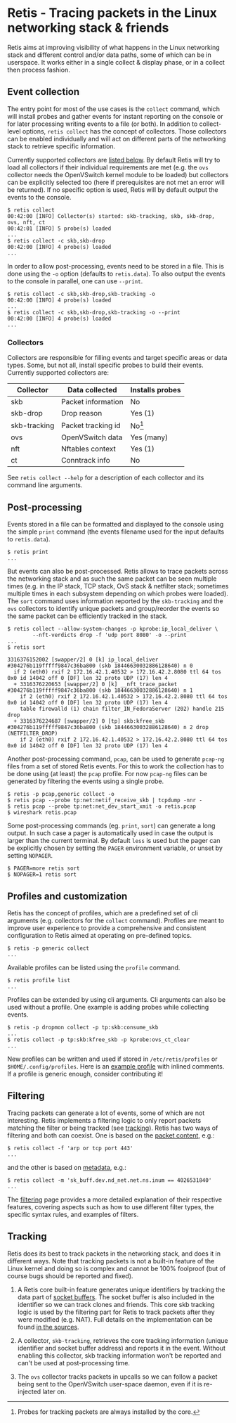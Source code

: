 # Retis - Tracing packets in the Linux networking stack & friends

Retis aims at improving visibility of what happens in the Linux networking stack
and different control and/or data paths, some of which can be in userspace. It
works either in a single collect & display phase, or in a collect then process
fashion.

## Event collection

The entry point for most of the use cases is the `collect` command, which will
install probes and gather events for instant reporting on the console or for
later processing writing events to a file (or both). In addition to
collect-level options, `retis collect` has the concept of collectors. Those
collectors can be enabled individually and will act on different parts of the
networking stack to retrieve specific information.

Currently supported collectors are [listed below](#collectors). By default Retis
will try to load all collectors if their individual requirements are met (e.g.
the `ovs` collector needs the OpenVSwitch kernel module to be loaded) but
collectors can be explicitly selected too (here if prerequisites are not met an
error will be returned). If no specific option is used, Retis will by default
output the events to the console.

```none
$ retis collect
00:42:00 [INFO] Collector(s) started: skb-tracking, skb, skb-drop, ovs, nft, ct
00:42:01 [INFO] 5 probe(s) loaded
...
$ retis collect -c skb,skb-drop
00:42:00 [INFO] 4 probe(s) loaded
...
```

In order to allow post-processing, events need to be stored in a file. This is
done using the `-o` option (defaults to `retis.data`). To also output the events
to the console in parallel, one can use `--print`.

```none
$ retis collect -c skb,skb-drop,skb-tracking -o
00:42:00 [INFO] 4 probe(s) loaded
...
$ retis collect -c skb,skb-drop,skb-tracking -o --print
00:42:00 [INFO] 4 probe(s) loaded
...
```

### Collectors

Collectors are responsible for filling events and target specific areas or data
types. Some, but not all, install specific probes to build their events.
Currently supported collectors are:

| Collector    | Data collected      | Installs probes |
| ------------ | ------------------- | --------------- |
| skb          | Packet information  | No              |
| skb-drop     | Drop reason         | Yes (1)         |
| skb-tracking | Packet tracking id  | No[^1]          |
| ovs          | OpenVSwitch data    | Yes (many)      |
| nft          | Nftables context    | Yes (1)         |
| ct           | Conntrack info      | No              |

See `retis collect --help` for a description of each collector and its command
line arguments.

[^1]: Probes for tracking packets are always installed by the core.

## Post-processing

Events stored in a file can be formatted and displayed to the console using the
simple `print` command (the events filename used for the input defaults to
`retis.data`).

```none
$ retis print
...
```

But events can also be post-processed. Retis allows to trace packets across the
networking stack and as such the same packet can be seen multiple times (e.g. in
the IP stack, TCP stack, OvS stack & netfilter stack; sometimes multiple times
in each subsystem depending on which probes were loaded). The `sort` command
uses information reported by the `skb-tracking` and the `ovs` collectors to
identify unique packets and group/reorder the events so the same packet can be
efficiently tracked in the stack.

```none
$ retis collect --allow-system-changes -p kprobe:ip_local_deliver \
        --nft-verdicts drop -f 'udp port 8080' -o --print
...
$ retis sort

3316376152002 [swapper/2] 0 [k] ip_local_deliver #304276b119fffff9847c36ba800 (skb 18446630032886128640) n 0
  if 2 (eth0) rxif 2 172.16.42.1.40532 > 172.16.42.2.8080 ttl 64 tos 0x0 id 14042 off 0 [DF] len 32 proto UDP (17) len 4
  + 3316376220653 [swapper/2] 0 [k] __nft_trace_packet #304276b119fffff9847c36ba800 (skb 18446630032886128640) n 1
    if 2 (eth0) rxif 2 172.16.42.1.40532 > 172.16.42.2.8080 ttl 64 tos 0x0 id 14042 off 0 [DF] len 32 proto UDP (17) len 4
    table firewalld (1) chain filter_IN_FedoraServer (202) handle 215 drop
  + 3316376224687 [swapper/2] 0 [tp] skb:kfree_skb #304276b119fffff9847c36ba800 (skb 18446630032886128640) n 2 drop (NETFILTER_DROP)
    if 2 (eth0) rxif 2 172.16.42.1.40532 > 172.16.42.2.8080 ttl 64 tos 0x0 id 14042 off 0 [DF] len 32 proto UDP (17) len 4
```

Another post-processing command, `pcap`, can be used to generate `pcap-ng` files
from a set of stored Retis events. For this to work the collection has to be
done using (at least) the `pcap` profile. For now `pcap-ng` files can be
generated by filtering the events using a single probe.

```none
$ retis -p pcap,generic collect -o
$ retis pcap --probe tp:net:netif_receive_skb | tcpdump -nnr -
$ retis pcap --probe tp:net:net_dev_start_xmit -o retis.pcap
$ wireshark retis.pcap
```

Some post-processing commands (eg. `print`, `sort`) can generate a long output.
In such case a pager is automatically used in case the output is larger than the
current terminal. By default `less` is used but the pager can be explicitly
chosen by setting the `PAGER` environment variable, or unset by setting
`NOPAGER`.

```none
$ PAGER=more retis sort
$ NOPAGER=1 retis sort
```

## Profiles and customization

Retis has the concept of profiles, which are a predefined set of cli arguments
(e.g. collectors for the `collect` command). Profiles are meant to improve user
experience to provide a comprehensive and consistent configuration to Retis
aimed at operating on pre-defined topics.

```none
$ retis -p generic collect
...
```

Available profiles can be listed using the `profile` command.

```none
$ retis profile list
...
```

Profiles can be extended by using cli arguments. Cli arguments can also be used
without a profile. One example is adding probes while collecting events.

```none
$ retis -p dropmon collect -p tp:skb:consume_skb
...
$ retis collect -p tp:skb:kfree_skb -p kprobe:ovs_ct_clear
...
```

New profiles can be written and used if stored in `/etc/retis/profiles` or
`$HOME/.config/profiles`. Here is an
[example profile](https://github.com/retis-org/retis/blob/main/test_data/profiles/example.yaml)
with inlined comments. If a profile is generic enough, consider contributing it!

## Filtering

Tracing packets can generate a lot of events, some of which are not
interesting.  Retis implements a filtering logic to only report
packets matching the filter or being tracked (see [tracking](#tracking)).
Retis has two ways of filtering and both can coexist.
One is based on the [packet content](filtering.md#packet), e.g.:

```none
$ retis collect -f 'arp or tcp port 443'
...
```

and the other is based on [metadata](filtering.md#metadata), e.g.:

```none
$ retis collect -m 'sk_buff.dev.nd_net.net.ns.inum == 4026531840'
...
```

The [filtering](filtering.md) page provides a more detailed
explanation of their respective features, covering aspects such as how
to use different filter types, the specific syntax rules, and examples
of filters.

## Tracking

Retis does its best to track packets in the networking stack, and does it in
different ways. Note that tracking packets is not a built-in feature of the
Linux kernel and doing so is complex and cannot be 100% foolproof (but of course
bugs should be reported and fixed).

1. A Retis core built-in feature generates unique identifiers by tracking the
   data part of [socket buffers](https://git.kernel.org/pub/scm/linux/kernel/git/torvalds/linux.git/tree/include/linux/skbuff.h?h=v6.3#n737).
   The socket buffer is also included in the identifier so we can track clones
   and friends. This core skb tracking logic is used by the filtering part for
   Retis to track packets after they were modified (e.g. NAT). Full details on
   the implementation can be found
   [in the sources](https://github.com/retis-org/retis/blob/main/src/core/tracking/skb_tracking.rs).

2. A collector, `skb-tracking`, retrieves the core tracking information (unique
   identifier and socket buffer address) and reports it in the event. Without
   enabling this collector, skb tracking information won't be reported and can't
   be used at post-processing time.

3. The `ovs` collector tracks packets in upcalls so we can follow a packet
   being sent to the OpenVSwitch user-space daemon, even if it is re-injected
   later on.
